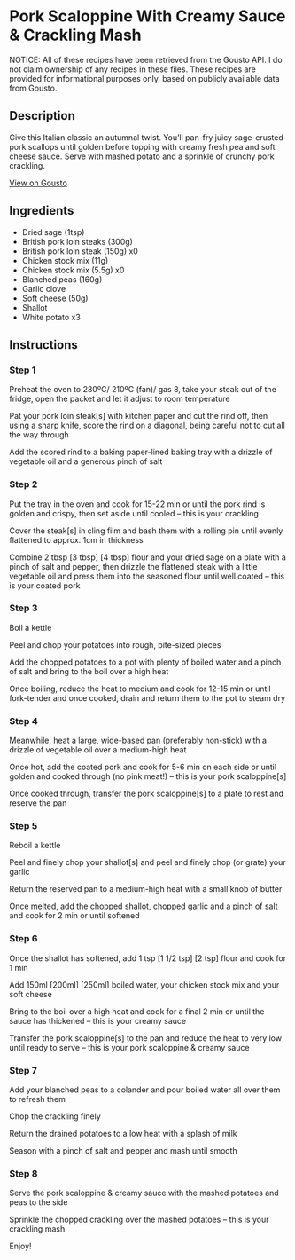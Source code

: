 # Pork Scaloppine With Creamy Sauce & Crackling Mash

NOTICE: All of these recipes have been retrieved from the Gousto API. I do not claim ownership of any recipes in these files. These recipes are provided for informational purposes only, based on publicly available data from Gousto.

## Description

Give this Italian classic an autumnal twist. You’ll pan-fry juicy sage-crusted pork scallops until golden before topping with creamy fresh pea and soft cheese sauce. Serve with mashed potato and a sprinkle of crunchy pork crackling.

[View on Gousto](https://www.gousto.co.uk/recipes/cookbook/pork-scaloppine-with-creamy-sauce-crackling-mash)

## Ingredients

- Dried sage (1tsp)
- British pork loin steaks (300g)
- British pork loin steak (150g) x0
- Chicken stock mix (11g)
- Chicken stock mix (5.5g) x0
- Blanched peas (160g)
- Garlic clove
- Soft cheese (50g)
- Shallot
- White potato x3

## Instructions


### Step 1

Preheat the oven to 230ºC/ 210ºC (fan)/ gas 8, take your steak out of the fridge, open the packet and let it adjust to room temperature

Pat your pork loin steak[s] with kitchen paper and cut the rind off, then using a sharp knife, score the rind on a diagonal, being careful not to cut all the way through

Add the scored rind to a baking paper-lined baking tray with a drizzle of vegetable oil and a generous pinch of salt


### Step 2

Put the tray in the oven and cook for 15-22 min or until the pork rind is golden and crispy, then set aside until cooled – this is your crackling

Cover the steak[s] in cling film and bash them with a rolling pin until evenly flattened to approx. 1cm in thickness

Combine 2 tbsp <span class="text-purple">[3 tbsp] </span><span class="text-danger">[4 tbsp]</span> flour and your dried sage on a plate with a pinch of salt and pepper, then drizzle the flattened steak with a little vegetable oil and press them into the seasoned flour until well coated – this is your coated pork


### Step 3

Boil a kettle

Peel and chop your potatoes into rough, bite-sized pieces

Add the chopped potatoes to a pot with plenty of boiled water and a pinch of salt and bring to the boil over a high heat

Once boiling, reduce the heat to medium and cook for 12-15 min or until fork-tender and once cooked, drain and return them to the pot to steam dry


### Step 4

Meanwhile, heat a large, wide-based pan (preferably non-stick) with a drizzle of vegetable oil over a medium-high heat

Once hot, add the coated pork and cook for 5-6 min on each side or until golden and cooked through (no pink meat!) – this is your pork scaloppine[s]

Once cooked through, transfer the pork scaloppine[s] to a plate to rest and reserve the pan


### Step 5

Reboil a kettle

Peel and finely chop your shallot[s] and peel and finely chop (or grate) your garlic

Return the reserved pan to a medium-high heat with a small knob of butter

Once melted, add the chopped shallot, chopped garlic and a pinch of salt and cook for 2 min or until softened


### Step 6

Once the shallot has softened, add 1 tsp <span class="text-purple">[1 1/2 tsp] </span><span class="text-danger">[2 tsp]</span> flour and cook for 1 min

Add 150ml <span class="text-purple">[200ml]</span> <span class="text-danger">[250ml]</span> boiled water, your chicken stock mix and your soft cheese

Bring to the boil over a high heat and cook for a final 2 min or until the sauce has thickened – this is your creamy sauce

Transfer the pork scaloppine[s] to the pan and reduce the heat to very low until ready to serve – this is your pork scaloppine & creamy sauce


### Step 7

Add your blanched peas to a colander and pour boiled water all over them to refresh them

Chop the crackling finely

Return the drained potatoes to a low heat with a splash of milk

Season with a pinch of salt and pepper and mash until smooth

### Step 8

Serve the pork scaloppine & creamy sauce with the mashed potatoes and peas to the side

Sprinkle the chopped crackling over the mashed potatoes – this is your crackling mash

Enjoy!

